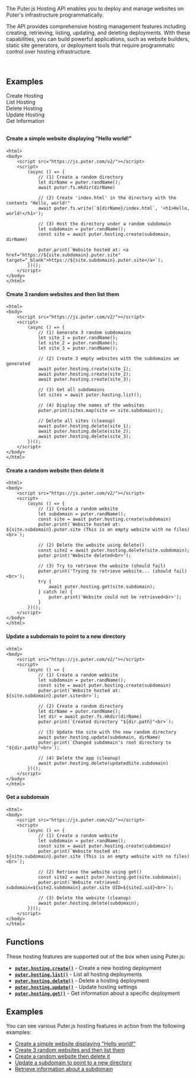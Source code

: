 The Puter.js Hosting API enables you to deploy and manage websites on Puter's infrastructure programmatically.

The API provides comprehensive hosting management features including creating, retrieving, listing, updating, and deleting deployments. With these capabilities, you can build powerful applications, such as website builders, static site generators, or deployment tools that require programmatic control over hosting infrastructure.

<h2 style="margin-top: 60px;">Examples</h2>
<div style="overflow:hidden; margin-bottom: 30px;">
    <div class="example-group active" data-section="create"><span>Create Hosting</span></div>
    <div class="example-group" data-section="list"><span>List Hosting</span></div>
    <div class="example-group" data-section="delete"><span>Delete Hosting</span></div>
    <div class="example-group" data-section="update"><span>Update Hosting</span></div>
    <div class="example-group" data-section="get"><span>Get Information</span></div>
</div>

<div class="example-content" data-section="create" style="display:block;">

#### Create a simple website displaying "Hello world!"

```html;hosting-create
<html>
<body>
    <script src="https://js.puter.com/v2/"></script>
    <script>
        (async () => {
            // (1) Create a random directory
            let dirName = puter.randName();
            await puter.fs.mkdir(dirName)

            // (2) Create 'index.html' in the directory with the contents "Hello, world!"
            await puter.fs.write(`${dirName}/index.html`, '<h1>Hello, world!</h1>');

            // (3) Host the directory under a random subdomain
            let subdomain = puter.randName();
            const site = await puter.hosting.create(subdomain, dirName)

            puter.print(`Website hosted at: <a href="https://${site.subdomain}.puter.site" target="_blank">https://${site.subdomain}.puter.site</a>`);
        })();
    </script>
</body>
</html>
```

</div>

<div class="example-content" data-section="list">

#### Create 3 random websites and then list them

```html;hosting-list
<html>
<body>
    <script src="https://js.puter.com/v2/"></script>
    <script>
        (async () => {
            // (1) Generate 3 random subdomains
            let site_1 = puter.randName();
            let site_2 = puter.randName();
            let site_3 = puter.randName();

            // (2) Create 3 empty websites with the subdomains we generated
            await puter.hosting.create(site_1);
            await puter.hosting.create(site_2);
            await puter.hosting.create(site_3);

            // (3) Get all subdomains
            let sites = await puter.hosting.list();

            // (4) Display the names of the websites
            puter.print(sites.map(site => site.subdomain));

            // Delete all sites (cleanup)
            await puter.hosting.delete(site_1);
            await puter.hosting.delete(site_2);
            await puter.hosting.delete(site_3);
        })();
    </script>
</body>
</html>
```

</div>

<div class="example-content" data-section="delete">

#### Create a random website then delete it

```html;hosting-delete
<html>
<body>
    <script src="https://js.puter.com/v2/"></script>
    <script>
        (async () => {
            // (1) Create a random website
            let subdomain = puter.randName();
            const site = await puter.hosting.create(subdomain)
            puter.print(`Website hosted at: ${site.subdomain}.puter.site (This is an empty website with no files)<br>`);

            // (2) Delete the website using delete()
            const site2 = await puter.hosting.delete(site.subdomain);
            puter.print('Website deleted<br>');

            // (3) Try to retrieve the website (should fail)
            puter.print('Trying to retrieve website... (should fail)<br>');
            try {
                await puter.hosting.get(site.subdomain);
            } catch (e) {
                puter.print('Website could not be retrieved<br>');
            }
        })();
    </script>
</body>
</html>
```

</div>

<div class="example-content" data-section="update">

#### Update a subdomain to point to a new directory

```html;hosting-update
<html>
<body>
    <script src="https://js.puter.com/v2/"></script>
    <script>
        (async () => {
            // (1) Create a random website
            let subdomain = puter.randName();
            const site = await puter.hosting.create(subdomain)
            puter.print(`Website hosted at: ${site.subdomain}.puter.site<br>`);

            // (2) Create a random directory
            let dirName = puter.randName();
            let dir = await puter.fs.mkdir(dirName)
            puter.print(`Created directory "${dir.path}"<br>`);

            // (3) Update the site with the new random directory
            await puter.hosting.update(subdomain, dirName)
            puter.print(`Changed subdomain's root directory to "${dir.path}"<br>`);

            // (4) Delete the app (cleanup)
            await puter.hosting.delete(updatedSite.subdomain)
        })();
    </script>
</body>
</html>
```

</div>

<div class="example-content" data-section="get">

#### Get a subdomain

```html;hosting-get
<html>
<body>
    <script src="https://js.puter.com/v2/"></script>
    <script>
        (async () => {
            // (1) Create a random website
            let subdomain = puter.randName();
            const site = await puter.hosting.create(subdomain)
            puter.print(`Website hosted at: ${site.subdomain}.puter.site (This is an empty website with no files)<br>`);

            // (2) Retrieve the website using get()
            const site2 = await puter.hosting.get(site.subdomain);
            puter.print(`Website retrieved: subdomain=${site2.subdomain}.puter.site UID=${site2.uid}<br>`);

            // (3) Delete the website (cleanup)
            await puter.hosting.delete(subdomain);
        })();
    </script>
</body>
</html>
```

</div>

## Functions

These hosting features are supported out of the box when using Puter.js:

- **[`puter.hosting.create()`](/Hosting/create/)** - Create a new hosting deployment
- **[`puter.hosting.list()`](/Hosting/list/)** - List all hosting deployments
- **[`puter.hosting.delete()`](/Hosting/delete/)** - Delete a hosting deployment
- **[`puter.hosting.update()`](/Hosting/update/)** - Update hosting settings
- **[`puter.hosting.get()`](/Hosting/get/)** - Get information about a specific deployment

## Examples

You can see various Puter.js hosting features in action from the following examples:

- [Create a simple website displaying "Hello world!"](/playground/?example=hosting-create)
- [Create 3 random websites and then list them](/playground/?example=hosting-list)
- [Create a random website then delete it](/playground/?example=hosting-delete)
- [Update a subdomain to point to a new directory](/playground/?example=hosting-update)
- [Retrieve information about a subdomain](/playground/?example=hosting-get)
